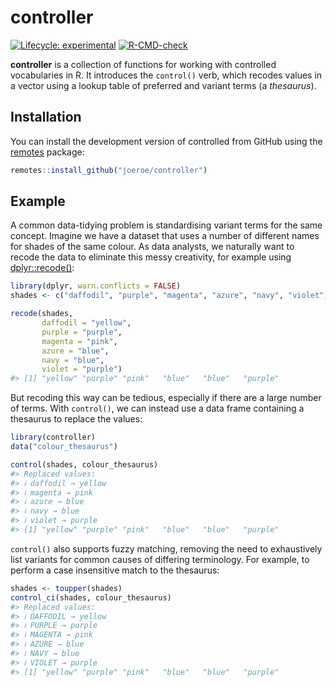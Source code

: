 
<!-- README.md is generated from README.Rmd. Please edit that file -->

# controller

<!-- badges: start -->

[![Lifecycle:
experimental](https://img.shields.io/badge/lifecycle-experimental-orange.svg)](https://www.tidyverse.org/lifecycle/#experimental)
[![R-CMD-check](https://github.com/joeroe/controller/workflows/R-CMD-check/badge.svg)](https://github.com/joeroe/controller/actions)
<!-- badges: end -->

**controller** is a collection of functions for working with controlled
vocabularies in R. It introduces the `control()` verb, which recodes
values in a vector using a lookup table of preferred and variant terms
(a *thesaurus*).

## Installation

You can install the development version of controlled from GitHub using
the [remotes](https://remotes.r-lib.org/) package:

``` r
remotes::install_github("joeroe/controller")
```

<!--
You can install the released version of controller from [CRAN](https://CRAN.R-project.org) with:

``` r
install.packages("controller")
```
-->

## Example

A common data-tidying problem is standardising variant terms for the
same concept. Imagine we have a dataset that uses a number of different
names for shades of the same colour. As data analysts, we naturally want
to recode the data to eliminate this messy creativity, for example using
[dplyr::recode()](https://dplyr.tidyverse.org/reference/recode.html):

``` r
library(dplyr, warn.conflicts = FALSE)
shades <- c("daffodil", "purple", "magenta", "azure", "navy", "violet")

recode(shades,
       daffodil = "yellow",
       purple = "purple",
       magenta = "pink",
       azure = "blue",
       navy = "blue",
       violet = "purple")
#> [1] "yellow" "purple" "pink"   "blue"   "blue"   "purple"
```

But recoding this way can be tedious, especially if there are a large
number of terms. With `control()`, we can instead use a data frame
containing a thesaurus to replace the values:

``` r
library(controller)
data("colour_thesaurus")

control(shades, colour_thesaurus)
#> Replaced values:
#> ℹ daffodil → yellow
#> ℹ magenta → pink
#> ℹ azure → blue
#> ℹ navy → blue
#> ℹ violet → purple
#> [1] "yellow" "purple" "pink"   "blue"   "blue"   "purple"
```

`control()` also supports fuzzy matching, removing the need to
exhaustively list variants for common causes of differing terminology.
For example, to perform a case insensitive match to the thesaurus:

``` r
shades <- toupper(shades)
control_ci(shades, colour_thesaurus)
#> Replaced values:
#> ℹ DAFFODIL → yellow
#> ℹ PURPLE → purple
#> ℹ MAGENTA → pink
#> ℹ AZURE → blue
#> ℹ NAVY → blue
#> ℹ VIOLET → purple
#> [1] "yellow" "purple" "pink"   "blue"   "blue"   "purple"
```

